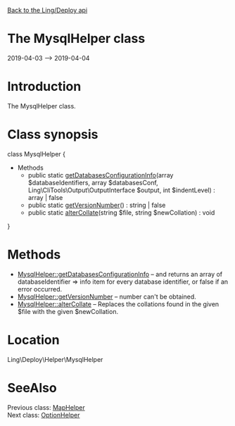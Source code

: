 [Back to the Ling/Deploy api](https://github.com/lingtalfi/Deploy/blob/master/doc/api/Ling/Deploy.md)



The MysqlHelper class
================
2019-04-03 --> 2019-04-04






Introduction
============

The MysqlHelper class.



Class synopsis
==============


class <span class="pl-k">MysqlHelper</span>  {

- Methods
    - public static [getDatabasesConfigurationInfo](https://github.com/lingtalfi/Deploy/blob/master/doc/api/Ling/Deploy/Helper/MysqlHelper/getDatabasesConfigurationInfo.md)(array $databaseIdentifiers, array $databasesConf, Ling\CliTools\Output\OutputInterface $output, int $indentLevel) : array | false
    - public static [getVersionNumber](https://github.com/lingtalfi/Deploy/blob/master/doc/api/Ling/Deploy/Helper/MysqlHelper/getVersionNumber.md)() : string | false
    - public static [alterCollate](https://github.com/lingtalfi/Deploy/blob/master/doc/api/Ling/Deploy/Helper/MysqlHelper/alterCollate.md)(string $file, string $newCollation) : void

}






Methods
==============

- [MysqlHelper::getDatabasesConfigurationInfo](https://github.com/lingtalfi/Deploy/blob/master/doc/api/Ling/Deploy/Helper/MysqlHelper/getDatabasesConfigurationInfo.md) &ndash; and returns an array of databaseIdentifier => info item for every database identifier, or false if an error occurred.
- [MysqlHelper::getVersionNumber](https://github.com/lingtalfi/Deploy/blob/master/doc/api/Ling/Deploy/Helper/MysqlHelper/getVersionNumber.md) &ndash; number can't be obtained.
- [MysqlHelper::alterCollate](https://github.com/lingtalfi/Deploy/blob/master/doc/api/Ling/Deploy/Helper/MysqlHelper/alterCollate.md) &ndash; Replaces the collations found in the given $file with the given $newCollation.





Location
=============
Ling\Deploy\Helper\MysqlHelper


SeeAlso
==============
Previous class: [MapHelper](https://github.com/lingtalfi/Deploy/blob/master/doc/api/Ling/Deploy/Helper/MapHelper.md)<br>Next class: [OptionHelper](https://github.com/lingtalfi/Deploy/blob/master/doc/api/Ling/Deploy/Helper/OptionHelper.md)<br>
